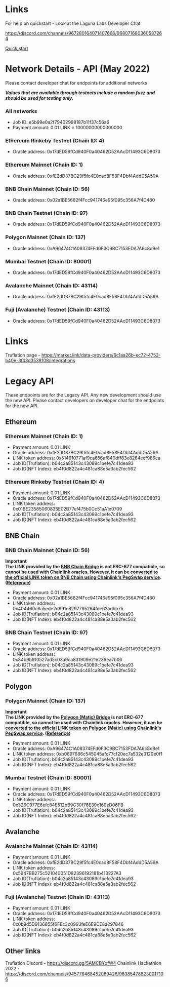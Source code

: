 # Links

For help on quickstart - Look at the Laguna Labs Developer Chat

https://discord.com/channels/967280164071407666/968071680360587264

[Quick start](QuickStart.md)

# Network Details - API (May 2022)

Please contact developer chat for endpoints for additional networks

***Values that are available through testnets include a random fuzz and should be used for testing only.***

### All networks
- Job ID: e5b99e0a2f79402998187b11f37c56a6
- Payment amount: 0.01 LINK = 10000000000000000

### Ethereum Rinkeby Testnet (Chain ID: 4)
- Oracle address: 0x17dED59fCd940F0a40462D52AAcD11493C6D8073

### Ethereum Mainnet (Chain ID: 1)
- Oracle address: 0xfE2dD37BC29f5fc4E0cad8F58F4Dbf4AddD5A59A

### BNB Chain Mainnet (Chain ID: 56)
- Oracle address: 0x02a1BE5682f4Fcc941746e95f095c356A7f4D480

### BNB Chain Testnet (Chain ID: 97)
- Oracle address: 0x17dED59fCd940F0a40462D52AAcD11493C6D8073

### Polygon Mainnet (Chain ID: 137)
- Oracle address: 0xA96474C1A08374EFd0F3C9BC7153FDA7A6c8d9e1

### Mumbai Testnet (Chain ID: 80001)
- Oracle address: 0x17dED59fCd940F0a40462D52AAcD11493C6D8073

### Avalanche Mainnet (Chain ID: 43114)
- Oracle address: 0xfE2dD37BC29f5fc4E0cad8F58F4Dbf4AddD5A59A

### Fuji (Avalanche) Testnet (Chain ID: 43113)
- Oracle address: 0x17dED59fCd940F0a40462D52AAcD11493C6D8073

# Links

Truflation page - https://market.link/data-providers/6c1aa26b-ec72-4753-b40e-3f43d3538108/integrations

# Legacy API

These endpoints are for the Legacy API. Any new development should use the new
API. Please contact developers on developer chat for the endpoints for the new
API.

## Ethereum

### Ethereum Mainnet (Chain ID: 1)

- Payment amount: 0.01 LINK
- Oracle address: 0xfE2dD37BC29f5fc4E0cad8F58F4Dbf4AddD5A59A
- LINK token address: 0x514910771af9ca656af840dff83e8264ecf986ca
- Job ID(Truflation): b04c2a85143c43089c1befe7c41dea93
- Job ID(NFT Index): eb4f0d822a4c481ca88e5a3ab2fec562

### Ethereum Rinkeby Testnet (Chain ID: 4)

- Payment amount: 0.01 LINK
- Oracle address: 0x17dED59fCd940F0a40462D52AAcD11493C6D8073
- LINK token address: 0x01BE23585060835E02B77ef475b0Cc51aA1e0709
- Job ID(Truflation): b04c2a85143c43089c1befe7c41dea93
- Job ID(NFT Index): eb4f0d822a4c481ca88e5a3ab2fec562

## BNB Chain

### BNB Chain Mainnet (Chain ID: 56)

**Important**\
**The LINK provided by the [BNB Chain Bridge](https://www.bnbchain.world/en/bridge) is not ERC-677 compatible, so cannot be used with Chainlink oracles. However, it can be [converted to the official LINK token on BNB Chain using Chainlink's PegSwap service](https://pegswap.chain.link/?_ga=2.171353062.756683581.1650345653-1161789045.1649048909). ([Reference](https://docs.chain.link/docs/link-token-contracts/#bnb-chain))**

- Payment amount: 0.01 LINK
- Oracle address: 0x02a1BE5682f4Fcc941746e95f095c356A7f4D480
- LINK token address: 0x404460c6a5ede2d891e8297795264fde62adbb75
- Job ID(Truflation): b04c2a85143c43089c1befe7c41dea93
- Job ID(NFT Index): eb4f0d822a4c481ca88e5a3ab2fec562

### BNB Chain Testnet (Chain ID: 97)

- Payment amount: 0.01 LINK
- Oracle address: 0x17dED59fCd940F0a40462D52AAcD11493C6D8073
- LINK token address: 0x84b9b910527ad5c03a9ca831909e21e236ea7b06
- Job ID(Truflation): b04c2a85143c43089c1befe7c41dea93
- Job ID(NFT Index): eb4f0d822a4c481ca88e5a3ab2fec562

## Polygon

### Polygon Mainnet (Chain ID: 137)

**Important**\
**The LINK provided by the [Polygon (Matic) Bridge](https://wallet.polygon.technology/bridge) is not ERC-677 compatible, so cannot be used with Chainlink oracles. However, it can be [converted to the official LINK token on Polygon (Matic) using Chainlink's PegSwap service](https://pegswap.chain.link/?_ga=2.130074441.756683581.1650345653-1161789045.1649048909). ([Reference](https://docs.chain.link/docs/link-token-contracts/#polygon-matic))**

- Payment amount: 0.01 LINK
- Oracle address: 0xA96474C1A08374EFd0F3C9BC7153FDA7A6c8d9e1
- LINK token address: 0xb0897686c545045afc77cf20ec7a532e3120e0f1
- Job ID(Truflation): b04c2a85143c43089c1befe7c41dea93
- Job ID(NFT Index): eb4f0d822a4c481ca88e5a3ab2fec562

### Mumbai Testnet (Chain ID: 80001)

- Payment amount: 0.01 LINK
- Oracle address: 0x17dED59fCd940F0a40462D52AAcD11493C6D8073
- LINK token address: 0x326C977E6efc84E512bB9C30f76E30c160eD06FB
- Job ID(Truflation): b04c2a85143c43089c1befe7c41dea93
- Job ID(NFT Index): eb4f0d822a4c481ca88e5a3ab2fec562

## Avalanche

### Avalanche Mainnet (Chain ID: 43114)

- Payment amount: 0.01 LINK
- Oracle address: 0xfE2dD37BC29f5fc4E0cad8F58F4Dbf4AddD5A59A
- LINK token address: 0x5947BB275c521040051D82396192181b413227A3
- Job ID(Truflation): b04c2a85143c43089c1befe7c41dea93
- Job ID(NFT Index): eb4f0d822a4c481ca88e5a3ab2fec562

### Fuji (Avalanche) Testnet (Chain ID: 43113)

- Payment amount: 0.01 LINK
- Oracle address: 0x17dED59fCd940F0a40462D52AAcD11493C6D8073
- LINK token address: 0x0b9d5D9136855f6FEc3c0993feE6E9CE8a297846
- Job ID(Truflation): b04c2a85143c43089c1befe7c41dea93
- Job ID(NFT Index): eb4f0d822a4c481ca88e5a3ab2fec562

## Other links

Truflation Discord - https://discord.gg/5AMCBYxfW4
Chainlink Hackathlon 2022 - https://discord.com/channels/945776468452069426/963854788230017106
